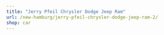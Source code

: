 ```yaml
---
title: "Jerry Pfeil Chrysler Dodge Jeep Ram"
url: /new-hamburg/jerry-pfeil-chrysler-dodge-jeep-ram-2/
shop: car
---
```

